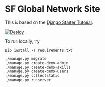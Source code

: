 SF Global Network Site
======================

This is based on the [Django Starter Tutorial](https://github.com/kws/django-starter).

[![Deploy](https://www.herokucdn.com/deploy/button.svg)](https://heroku.com/deploy)

To run locally, try

```shell
pip install -r requirements.txt

./manage.py migrate
./manage.py create-demo-admin
./manage.py create-demo-skills
./manage.py create-demo-users 
./manage.py collectstatic
./manage.py runserver
```